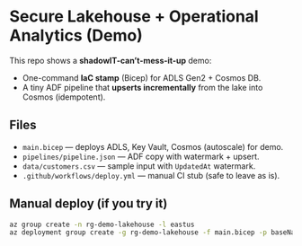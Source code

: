 # Secure Lakehouse + Operational Analytics (Demo)

This repo shows a **shadowIT-can’t-mess-it-up** demo:
- One-command **IaC stamp** (Bicep) for ADLS Gen2 + Cosmos DB.
- A tiny ADF pipeline that **upserts incrementally** from the lake into Cosmos (idempotent).

## Files
- `main.bicep` — deploys ADLS, Key Vault, Cosmos (autoscale) for demo.
- `pipelines/pipeline.json` — ADF copy with watermark + upsert.
- `data/customers.csv` — sample input with `UpdatedAt` watermark.
- `.github/workflows/deploy.yml` — manual CI stub (safe to leave as is).

## Manual deploy (if you try it)
```bash
az group create -n rg-demo-lakehouse -l eastus
az deployment group create -g rg-demo-lakehouse -f main.bicep -p baseName=demo
